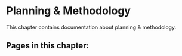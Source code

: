 # Planning & Methodology

This chapter contains documentation about planning & methodology.

## Pages in this chapter:
